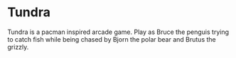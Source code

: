 # Tundra
Tundra is a pacman inspired arcade game. Play as Bruce the penguis trying to catch fish while being chased by Bjorn the polar bear and Brutus the grizzly.

